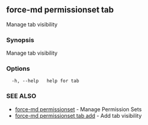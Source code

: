 ## force-md permissionset tab

Manage tab visibility

### Synopsis

Manage tab visibility

### Options

```
  -h, --help   help for tab
```

### SEE ALSO

* [force-md permissionset](force-md_permissionset.md)	 - Manage Permission Sets
* [force-md permissionset tab add](force-md_permissionset_tab_add.md)	 - Add tab visibility

